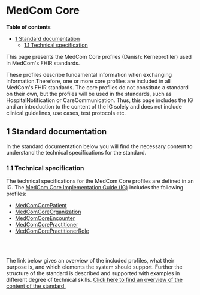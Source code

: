 <!-- <a href="https://medcomdk.github.io/MedComLandingPage/">Return</a> -->

# MedCom Core 


**Table of contents**
- [1 Standard documentation](#1-standard-documentation)
  * [1.1 Technical specification](#11-technical-specification)

This page presents the MedCom Core profiles (Danish: Kerneprofiler) used in MedCom's FHIR standards. 

These profiles describe fundamental information when exchanging information.Therefore, one or more core profiles are included in all MedCom's FHIR standards. The core profiles do not constitute a standard on their own, but the profiles will be used in the standards, such as HospitalNotification or CareCommunication. Thus, this page includes the IG and an introduction to the content of the IG solely and does not include clinical guidelines, use cases, test protocols etc.

## 1 Standard documentation 
In the standard documentation below you will find the necessary content to understand the technical specifications for the standard. 

### 1.1 Technical specification
The technical specifications for the MedCom Core profiles are defined in an IG. 
The <a href="https://medcomfhir.dk/ig/core/" target="_blank">MedCom Core Implementation Guide (IG)</a> includes the following profiles:	
* <a href="https://medcomfhir.dk/ig/core/StructureDefinition-medcom-core-patient.html" target="_blank">MedComCorePatient</a> 
* <a href="https://medcomfhir.dk/ig/core/StructureDefinition-medcom-core-organization.html" target="_blank">MedComCoreOrganization</a> 
* <a href="https://medcomfhir.dk/ig/core/StructureDefinition-medcom-core-encounter.html" target="_blank">MedComCoreEncounter</a>  
* <a href="https://medcomfhir.dk/ig/core/StructureDefinition-medcom-core-practitioner.html" target="_blank">MedComCorePractitioner</a>
* <a href="https://medcomfhir.dk/ig/core/StructureDefinition-medcom-core-practitionerrole.html" target="_blank">MedComCorePractitionerRole</a> 
<br>
<br>

The link below gives an overview of the included profiles, what their purpose is, and which elements the system should support. Further the structure of the standard is described and supported with examples in different degree of technical skills.
[Click here to find an overview of the content of the standard.](assets/documents/Intro-Technical-Spec-ENG.md)

<!-- As mentioned previously the MedCom Core profiles do not alone compose a standard but are used to describe important information in MedCom's standards. 

Understanding IG's might be difficult for people with little or no knowledge about FHIR. Therefore, MedCom has developed a page describing the content of the core IG. The link below gives an overview of the included profiles, what their purpose is, and which elements the system should suppor.  -->





